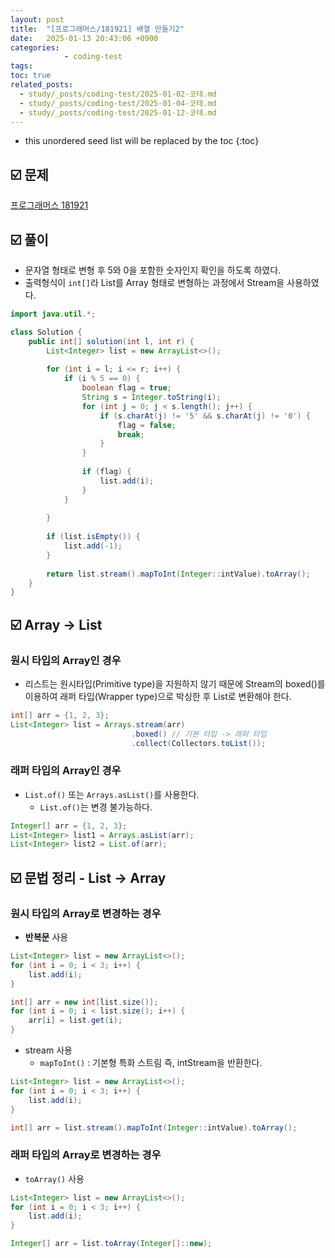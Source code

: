 ```yaml
---
layout: post
title:  "[프로그래머스/181921] 배열 만들기2"
date:   2025-01-13 20:43:06 +0900
categories: 
            - coding-test
tags:          
toc: true
related_posts:
  - study/_posts/coding-test/2025-01-02-코테.md
  - study/_posts/coding-test/2025-01-04-코테.md
  - study/_posts/coding-test/2025-01-12-코테.md
---
```

* this unordered seed list will be replaced by the toc
{:toc}

## ☑️ 문제

[프로그래머스 181921](https://school.programmers.co.kr/learn/courses/30/lessons/181921)

## ☑️ 풀이

- 문자열 형태로 변형 후 5와 0을 포함한 숫자인지 확인을 하도록 하였다.
- 출력형식이 `int[]`라 List를 Array 형태로 변형하는 과정에서 Stream을 사용하였다.

```java
import java.util.*;

class Solution {
    public int[] solution(int l, int r) {
        List<Integer> list = new ArrayList<>();
        
        for (int i = l; i <= r; i++) {
            if (i % 5 == 0) {
                boolean flag = true;
                String s = Integer.toString(i);
                for (int j = 0; j < s.length(); j++) {
                    if (s.charAt(j) != '5' && s.charAt(j) != '0') {
                        flag = false;
                        break;
                    }
                }
                
                if (flag) {
                    list.add(i);
                }
            }
            
        }
        
        if (list.isEmpty()) {
            list.add(-1);
        }
        
        return list.stream().mapToInt(Integer::intValue).toArray();
    }
}
```

## ☑️ Array → List

### 원시 타입의 Array인 경우

- 리스트는 원시타입(Primitive type)을 지원하지 않기 때문에 Stream의 boxed()를 이용하여 래퍼 타입(Wrapper type)으로 박싱한 후 List로 변환해야 한다.

```java
int[] arr = {1, 2, 3};
List<Integer> list = Arrays.stream(arr)
                           .boxed() // 기본 타입 -> 래퍼 타입
						   .collect(Collectors.toList());
```

### 래퍼 타입의 Array인 경우

- `List.of()` 또는 `Arrays.asList()`를 사용한다.
    - `List.of()`는 변경 불가능하다.

```java
Integer[] arr = {1, 2, 3};
List<Integer> list1 = Arrays.asList(arr);
List<Integer> list2 = List.of(arr);
```

## ☑️ 문법 정리 - List → Array

### 원시 타입의 Array로 변경하는 경우

- **반복문** 사용

```java
List<Integer> list = new ArrayList<>();
for (int i = 0; i < 3; i++) {
    list.add(i);
}

int[] arr = new int[list.size()];
for (int i = 0; i < list.size(); i++) {
    arr[i] = list.get(i);
}
```

- stream 사용
    - `mapToInt()` : 기본형 특화 스트림 즉, intStream을 반환한다.

```java
List<Integer> list = new ArrayList<>();
for (int i = 0; i < 3; i++) {
    list.add(i);
}

int[] arr = list.stream().mapToInt(Integer::intValue).toArray();
```

### 래퍼 타입의 Array로 변경하는 경우

- `toArray()` 사용

```java
List<Integer> list = new ArrayList<>();
for (int i = 0; i < 3; i++) {
    list.add(i);
}

Integer[] arr = list.toArray(Integer[]::new);
```